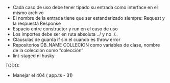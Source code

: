 - Cada caso de uso debe tener tipado su entrada como interface en el mismo archivo
- El nombre de la entrada tiene que ser estandarizado siempre: Request y la respuesta Response
- Espacio entre constructor y run en el caso de uso
- Los importes debe ser en ruta absoluta ../ y no ./..
- Clausulas de guarda if sin el cuando es throw error
- Repositorios DB_NAME COLLECION como variables de clase, nombre de la colección como “colección”
- lint-staged ni husky



TODO:

- Manejar el 404 ( app.ts - 31)
